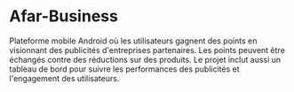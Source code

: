 # Afar-Business
Plateforme mobile Android où les utilisateurs gagnent des points en visionnant des publicités d'entreprises partenaires. Les points peuvent être échangés contre des réductions sur des produits. Le projet inclut aussi un tableau de bord pour suivre les performances des publicités et l'engagement des utilisateurs.
